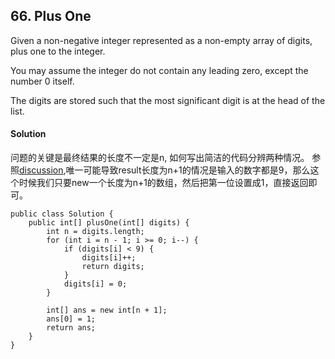 ## 66. Plus One
Given a non-negative integer represented as a non-empty array of digits, plus one to the integer.

You may assume the integer do not contain any leading zero, except the number 0 itself.

The digits are stored such that the most significant digit is at the head of the list.

#### Solution
问题的关键是最终结果的长度不一定是n, 如何写出简洁的代码分辨两种情况。
参照[discussion](https://discuss.leetcode.com/topic/24288/my-simple-java-solution/16),唯一可能导致result长度为n+1的情况是输入的数字都是9，那么这个时候我们只要new一个长度为n+1的数组，然后把第一位设置成1，直接返回即可。
~~~
public class Solution {
    public int[] plusOne(int[] digits) {
        int n = digits.length;
        for (int i = n - 1; i >= 0; i--) {
            if (digits[i] < 9) {
                digits[i]++;
                return digits;
            }
            digits[i] = 0;
        }

        int[] ans = new int[n + 1];
        ans[0] = 1;
        return ans;
    }
}
~~~
